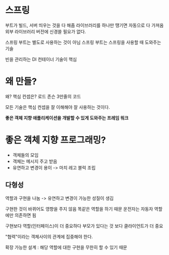 # 스프링
부트가 빌드, 서버 띄우는 것을 다 해줌
라이브러리를 하나만 땡기면 자동으로 다 가져옴
외부 라이브러리 버전에 신경쓸 필요가 없다. 

스프링 부트는 별도로 사용하는 것이 아님
스프링 부트는 스프링을 사용할 때 도와주는 기술

빈을 관리하는 DI 컨테이너 기술이 핵심

# 왜 만들?
왜? 핵심 컨셉은?
로드 존슨 3만줄의 코드

모든 기술은 핵심 컨셉을 잘 이해해야 잘 사용하는 것이다.

**좋은 객체 지향 애플리케이션을 개발할 수 있게 도와주는 프레임 워크**

# 좋은 객체 지향 프로그래밍?

- 객체들의 모임
- 객체는 메시지 주고 받음
- 유연하고 변경이 용이
	-> 마치 레고 블럭 조립

## 다형성

역할과 구현을 나눔 -> 유연하고 변경이 가능한 성질이 생김

구현한 것이 바뀌어도 영향을 주지 않음 똑같은 역할을 하기 때문
운전자는 자동자 역할에만 의존하면 됨

구현보다 역할(인터페이스)이 더 중요하다
부모가 있다는 것 보다 클라이언트가 더 중요

"협력"이라는 객체사이의 관계에 집중해야 한다.

확장 가능한 설계 : 해당 역할에 대한 구현을 무한히 할 수 있기 때문
